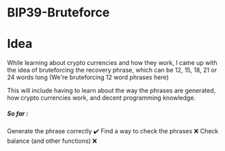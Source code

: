 # BIP39-Bruteforce
# Idea

While learning about crypto currencies and how they work, I came up with the idea of bruteforcing the recovery phrase, which can be 12, 15, 18, 21 or 24 words long (We're bruteforcing 12 word phrases here)

This will include having to learn about the way the phrases are generated, how crypto currencies work, and decent programming knowledge.


##### So far :
Generate the phrase correctly ✔️
Find a way to check the phrases ❌
Check balance (and other functions) ❌
